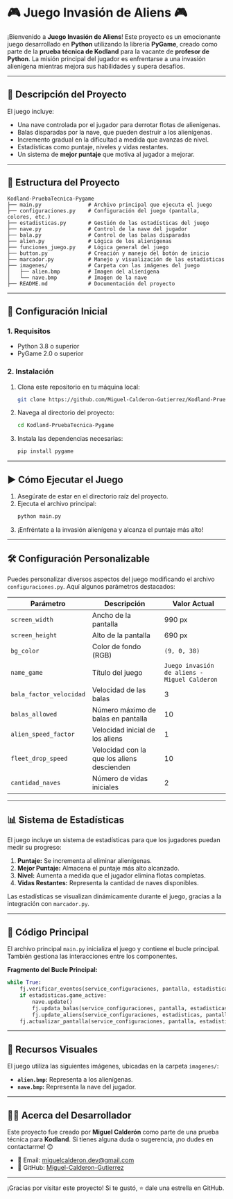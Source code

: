 # 🎮 **Juego Invasión de Aliens** 🎮

¡Bienvenido a **Juego Invasión de Aliens**! Este proyecto es un emocionante juego desarrollado en **Python** utilizando la librería **PyGame**, creado como parte de la **prueba técnica de Kodland** para la vacante de **profesor de Python**. La misión principal del jugador es enfrentarse a una invasión alienígena mientras mejora sus habilidades y supera desafíos.

---

## **🚀 Descripción del Proyecto**

El juego incluye:
- Una nave controlada por el jugador para derrotar flotas de alienígenas.
- Balas disparadas por la nave, que pueden destruir a los alienígenas.
- Incremento gradual en la dificultad a medida que avanzas de nivel.
- Estadísticas como puntaje, niveles y vidas restantes.
- Un sistema de **mejor puntaje** que motiva al jugador a mejorar.

---

## **📂 Estructura del Proyecto**

```
Kodland-PruebaTecnica-Pygame
├── main.py               # Archivo principal que ejecuta el juego
├── configuraciones.py    # Configuración del juego (pantalla, colores, etc.)
├── estadisticas.py       # Gestión de las estadísticas del juego
├── nave.py               # Control de la nave del jugador
├── bala.py               # Control de las balas disparadas
├── alien.py              # Lógica de los alienígenas
├── funciones_juego.py    # Lógica general del juego
├── button.py             # Creación y manejo del botón de inicio
├── marcador.py           # Manejo y visualización de las estadísticas
├── imagenes/             # Carpeta con las imágenes del juego
│   ├── alien.bmp         # Imagen del alienígena
│   └── nave.bmp          # Imagen de la nave
├── README.md             # Documentación del proyecto
```

---

## **🔧 Configuración Inicial**

### **1. Requisitos**
- Python 3.8 o superior
- PyGame 2.0 o superior

### **2. Instalación**
1. Clona este repositorio en tu máquina local:
   ```bash
   git clone https://github.com/Miguel-Calderon-Gutierrez/Kodland-PruebaTecnica-Pygame.git
   ```
2. Navega al directorio del proyecto:
   ```bash
   cd Kodland-PruebaTecnica-Pygame
   ```
3. Instala las dependencias necesarias:
   ```bash
   pip install pygame
   ```

---

## **▶️ Cómo Ejecutar el Juego**

1. Asegúrate de estar en el directorio raíz del proyecto.
2. Ejecuta el archivo principal:
   ```bash
   python main.py
   ```
3. ¡Enfréntate a la invasión alienígena y alcanza el puntaje más alto!

---

## **🛠️ Configuración Personalizable**

Puedes personalizar diversos aspectos del juego modificando el archivo `configuraciones.py`. Aquí algunos parámetros destacados:

| Parámetro              | Descripción                       | Valor Actual              |
|------------------------|-----------------------------------|---------------------------|
| `screen_width`         | Ancho de la pantalla             | 990 px                    |
| `screen_height`        | Alto de la pantalla              | 690 px                    |
| `bg_color`             | Color de fondo (RGB)             | `(9, 0, 38)`              |
| `name_game`            | Título del juego                 | `Juego invasión de aliens - Miguel Calderon` |
| `bala_factor_velocidad`| Velocidad de las balas           | 3                         |
| `balas_allowed`        | Número máximo de balas en pantalla| 10                        |
| `alien_speed_factor`   | Velocidad inicial de los aliens  | 1                         |
| `fleet_drop_speed`     | Velocidad con la que los aliens descienden | 10            |
| `cantidad_naves`       | Número de vidas iniciales        | 2                         |

---

## **📊 Sistema de Estadísticas**

El juego incluye un sistema de estadísticas para que los jugadores puedan medir su progreso:

1. **Puntaje:** Se incrementa al eliminar alienígenas.
2. **Mejor Puntaje:** Almacena el puntaje más alto alcanzado.
3. **Nivel:** Aumenta a medida que el jugador elimina flotas completas.
4. **Vidas Restantes:** Representa la cantidad de naves disponibles.

Las estadísticas se visualizan dinámicamente durante el juego, gracias a la integración con `marcador.py`.

---

## **📜 Código Principal**

El archivo principal `main.py` inicializa el juego y contiene el bucle principal. También gestiona las interacciones entre los componentes.

**Fragmento del Bucle Principal:**
```python
while True:
    fj.verificar_eventos(service_configuraciones, pantalla, estadisticas, marcador, play_button, nave, aliens, balas)
    if estadisticas.game_active:
        nave.update()
        fj.updata_balas(service_configuraciones, pantalla, estadisticas, marcador, nave, aliens, balas)
        fj.update_aliens(service_configuraciones, estadisticas, pantalla, marcador, nave, aliens, balas)
    fj.actualizar_pantalla(service_configuraciones, pantalla, estadisticas, marcador, nave, aliens, balas, play_button)
```

---

## **🎨 Recursos Visuales**

El juego utiliza las siguientes imágenes, ubicadas en la carpeta `imagenes/`:
- **`alien.bmp`:** Representa a los alienígenas.
- **`nave.bmp`:** Representa la nave del jugador.

---

## **👨‍💻 Acerca del Desarrollador**

Este proyecto fue creado por **Miguel Calderón** como parte de una prueba técnica para **Kodland**. Si tienes alguna duda o sugerencia, ¡no dudes en contactarme! 😊

- 📧 Email: [miguelcalderon.dev@gmail.com](mailto:miguelcalderon.dev@gmail.com)
- 🐙 GitHub: [Miguel-Calderon-Gutierrez](https://github.com/Miguel-Calderon-Gutierrez)

---

¡Gracias por visitar este proyecto! Si te gustó, ⭐️ dale una estrella en GitHub. 